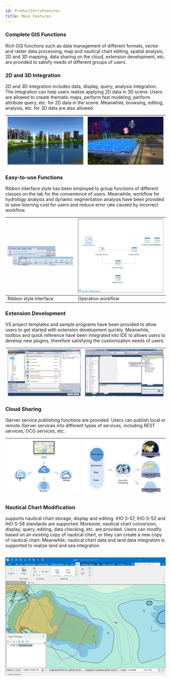 ```yaml
---
id: ProductIntroFeatures
title: Main Features
---
```

### Complete GIS Functions

Rich GIS functions such as data management of different formats, vector and
raster data processing, map and nautical chart editing, spatial analysis, 2D
and 3D mapping, data sharing on the cloud, extension development, etc. are
provided to satisfy needs of different groups of users.

### 2D and 3D Integration

2D and 3D integration includes data, display, query, analysis integration. The
integration can help users realize applying 2D data in 3D scene. Users are
allowed to create thematic maps, perform fast modeling, perform attribute
query, etc. for 2D data in the scene. Meanwhile, browsing, editing, analysis,
etc. for 3D data are also allowed.

![](./img/Feature1.png) | ![](./img/Feature3.png)  
---|---  
  
### Easy-to-use Functions

Ribbon interface style has been employed to group functions of different
classes on the tab for the convenience of users. Meanwhile, workflow for
hydrology analysis and dynamic segmentation analysis have been provided to
save learning cost for users and reduce error rate caused by incorrect
workflow.

![](./img/nine.png) | ![](./img/Feature2.png)  
---|---  
Ribbon style interface | Operation workflow  
  
### Extension Development

VS project templates and sample programs have been provided to allow users to
get started with extension development quickly. Meanwhile,  toolbox and quick
reference have been integrated into IDE to allows users to develop new
plugins, therefore satisfying the customization needs of users.

![](./img/six.png) | ![](./img/five.png)  
---|---  
  
### Cloud Sharing

iServer service publishing functions are provided. Users can publish local or
remote iServer services into different types of services, including REST
services, OCG services, etc.

![](./img/one.png) | ![](./img/three.png)  
---|---  
  
### Nautical Chart Modification

supports nautical chart storage, display and editing. IHO S-57, IHO S-52 and
IHO S-58 standards are supported. Moreover, nautical chart conversion,
display, query, editing, data checking, etc. are provided. Users can modify
based on an existing copy of nautical chart, or they can create a new copy of
nautical chart. Meanwhile, nautical chart data and land data integration is
supported to realize land and sea integration.

![](./img/FeatureChart.png)  
---  

